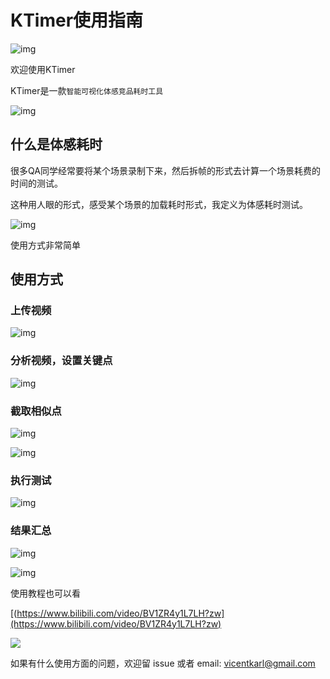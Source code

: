 # KTimer使用指南

![img](https://txmov2.a.yximgs.com/kos/nlav12166/ktimer/images/logo.jpeg)



欢迎使用KTimer

KTimer是一款`智能可视化体感竞品耗时工具`

![img](https://txmov2.a.yximgs.com/kos/nlav12166/ktimer/images/qidong.jpeg)

## 什么是体感耗时

很多QA同学经常要将某个场景录制下来，然后拆帧的形式去计算一个场景耗费的时间的测试。

这种用人眼的形式，感受某个场景的加载耗时形式，我定义为体感耗时测试。

![img](https://txmov2.a.yximgs.com/kos/nlav12166/ktimer/images/image-20220507153501425.png)



使用方式非常简单

## 使用方式

### 上传视频

![img](https://txmov2.a.yximgs.com/kos/nlav12166/ktimer/images/01b10c62118de611013e8cd058f061.gif)

### 分析视频，设置关键点

![img](https://txmov2.a.yximgs.com/kos/nlav12166/ktimer/images/01fa7a62118dec11013f01cd61f9b6.gif)



### 截取相似点

![img](https://txmov2.a.yximgs.com/kos/nlav12166/ktimer/images/0197b362118df411013e8cd01e15f5.gif)

![img](https://txmov2.a.yximgs.com/kos/nlav12166/ktimer/images/01176562118dec11013e8cd0ede39f.gif)

### 执行测试



![img](https://txmov2.a.yximgs.com/kos/nlav12166/ktimer/images/01acc162118deb11013f01cdc1b001.gif)

### 结果汇总

![img](https://txmov2.a.yximgs.com/kos/nlav12166/ktimer/images/image-20220507155222795.png)

![img](https://txmov2.a.yximgs.com/kos/nlav12166/ktimer/images/01b59762118deb11013e8cd09a50e7.gif)



使用教程也可以看

[(https://www.bilibili.com/video/BV1ZR4y1L7LH?zw](https://www.bilibili.com/video/BV1ZR4y1L7LH?zw)


![](https://txmov2.a.yximgs.com/kos/nlav12166/ktimer/images/Xnip2022-07-11_11-45-14.jpg)

如果有什么使用方面的问题，欢迎留 issue 或者 email: vicentkarl@gmail.com